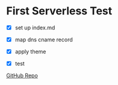 # First Serverless Test
- [X] set up index.md
- [X] map dns cname record
- [x] apply theme
- [X] test


[GitHub Repo](https://github.com/deenlord/serverlessstatic)
